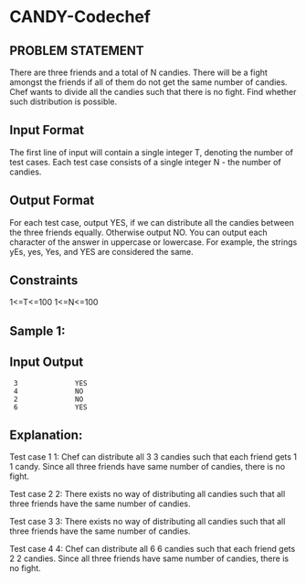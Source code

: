 # CANDY-Codechef
## PROBLEM STATEMENT

There are three friends and a total of 
N candies.
There will be a fight amongst the friends if all of them do not get the same number of candies.
Chef wants to divide all the candies such that there is no fight. Find whether such distribution is possible.

## Input Format
The first line of input will contain a single integer 
T, denoting the number of test cases.
Each test case consists of a single integer 
N - the number of candies.
## Output Format
For each test case, output YES, if we can distribute all the candies between the three friends equally. Otherwise output NO.
You can output each character of the answer in uppercase or lowercase. For example, the strings yEs, yes, Yes, and YES are considered the same.

## Constraints
1<=T<=100
1<=N<=100
## Sample 1:
## Input         Output
     3              YES
     4              NO
     2              NO
     6              YES

## Explanation:
Test case 
1
1: Chef can distribute all 
3
3 candies such that each friend gets 
1
1 candy. Since all three friends have same number of candies, there is no fight.

Test case 
2
2: There exists no way of distributing all candies such that all three friends have the same number of candies.

Test case 
3
3: There exists no way of distributing all candies such that all three friends have the same number of candies.

Test case 
4
4: Chef can distribute all 
6
6 candies such that each friend gets 
2
2 candies. Since all three friends have same number of candies, there is no fight.
